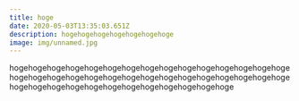 ```yaml
---
title: hoge
date: 2020-05-03T13:35:03.651Z
description: hogehogehogehogehogehogehoge
image: img/unnamed.jpg
---
```

hogehogehogehogehogehogehogehogehogehogehogehogehogehogehogehogehogehogehogehogehogehogehogehogehogehogehogehogehogehogehogehogehogehogehogehogehogehogehogehogehogehoge